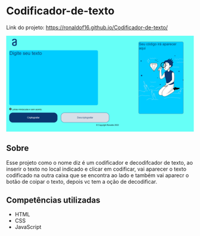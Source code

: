 # Codificador-de-texto

Link do projeto: <https://ronaldof16.github.io/Codificador-de-texto/>

![design do projeto](./imagens/design_codificador.png)

## Sobre

Esse projeto como o nome diz é um codificador e decodifcador de texto, ao inserir o texto no local indicado e clicar em codificar, 
vai aparecer o texto codificado na outra caixa que se encontra ao lado e também vai aparecr o botão de coipar o texto, depois vc tem 
a oção de decodificar.

## Competências utilizadas
* HTML
* CSS
* JavaScript



